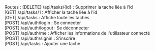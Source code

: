 Routes :
[DELETE] /api/tasks/{id} : Supprimer la tache liée à l'id<br>
[GET] /api/tasks/1 : Afficher la tache liée à l'id<br>
[GET] /api/tasks : Affiche toute les taches<br>
[POST] /api/auth/login : Se connecter<br>
[POST] /api/auth/logout : Se déconnecter<br>
[POST] /api/auth/me : Afficher les informations de l'utilisateur connecté<br>
[POST] /api/auth/signin : S'inscrire<br>
[POST] /api/tasks : Ajouter une tache<br>
